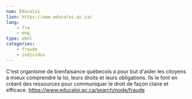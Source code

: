 ```yaml
---
nom: Éducaloi
lien: https://www.educaloi.qc.ca/
lang:
    - fra
    - eng
type: obnl
categories:
    - fraude
    - individus
---
```

C'est organisme de bienfaisance québecois a pour but d'aider les citoyens à mieux comprendre la loi, leurs droits et leurs obligations. Ils le font en créant des ressources pour communiquer le droit de façon claire et efficace.
https://www.educaloi.qc.ca/search/node/fraude
